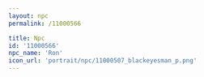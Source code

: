 ```yaml
---
layout: npc
permalink: /11000566

title: Npc
id: '11000566'
npc_name: 'Ron'
icon_url: 'portrait/npc/11000507_blackeyesman_p.png'
---
```


